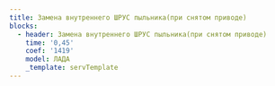 ```yaml
---
title: Замена внутреннего ШРУС пыльника(при снятом приводе)
blocks:
  - header: Замена внутреннего ШРУС пыльника(при снятом приводе)
    time: '0,45'
    coef: '1419'
    model: ЛАДА
    _template: servTemplate
---
```

        